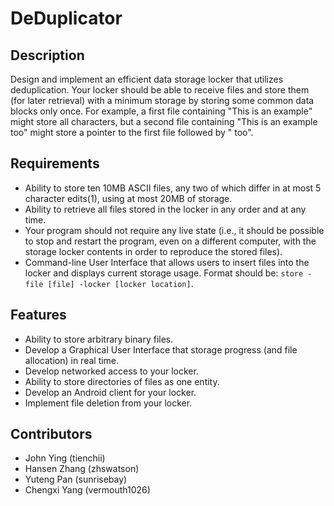 # DeDuplicator

## Description
Design and implement an efficient data storage locker that utilizes deduplication. Your locker should be able to receive files and store them (for later retrieval) with a minimum storage by storing some common data blocks only once. For example, a first file containing "This is an example" might store all characters, but a second file containing "This is an example too" might store a pointer to the first file followed by " too".

## Requirements
* Ability to store ten 10MB ASCII files, any two of which differ in at most 5 character edits(1), using at most 20MB of storage.
* Ability to retrieve all files stored in the locker in any order and at any time.
* Your program should not require any live state (i.e., it should be possible to stop and restart the program, even on a different computer, with the storage locker contents in order to reproduce the stored files).
* Command-line User Interface that allows users to insert files into the locker and displays current storage usage. Format should be: `store -file [file] -locker [locker location]`.

## Features
* Ability to store arbitrary binary files.
* Develop a Graphical User Interface that storage progress (and file allocation) in real time.
* Develop networked access to your locker.
* Ability to store directories of files as one entity.
* Develop an Android client for your locker.
* Implement file deletion from your locker.

## Contributors
* John Ying (tienchii)
* Hansen Zhang  (zhswatson)
* Yuteng Pan (sunrisebay)
* Chengxi Yang (vermouth1026)
